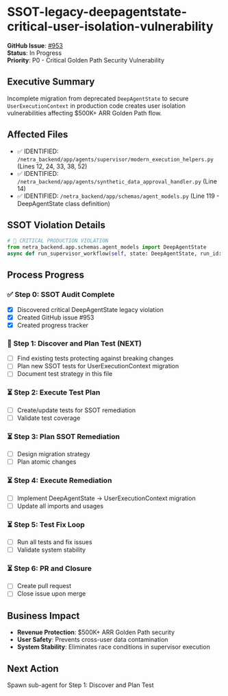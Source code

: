 # SSOT-legacy-deepagentstate-critical-user-isolation-vulnerability

**GitHub Issue**: [#953](https://github.com/netra-systems/netra-apex/issues/953)  
**Status**: In Progress  
**Priority**: P0 - Critical Golden Path Security Vulnerability  

## Executive Summary
Incomplete migration from deprecated `DeepAgentState` to secure `UserExecutionContext` in production code creates user isolation vulnerabilities affecting $500K+ ARR Golden Path flow.

## Affected Files
- ✅ IDENTIFIED: `/netra_backend/app/agents/supervisor/modern_execution_helpers.py` (Lines 12, 24, 33, 38, 52)
- ✅ IDENTIFIED: `/netra_backend/app/agents/synthetic_data_approval_handler.py` (Line 14) 
- ✅ IDENTIFIED: `/netra_backend/app/schemas/agent_models.py` (Line 119 - DeepAgentState class definition)

## SSOT Violation Details
```python
# 🚨 CRITICAL PRODUCTION VIOLATION
from netra_backend.app.schemas.agent_models import DeepAgentState
async def run_supervisor_workflow(self, state: DeepAgentState, run_id: str) -> DeepAgentState:
```

## Process Progress

### ✅ Step 0: SSOT Audit Complete
- [x] Discovered critical DeepAgentState legacy violation
- [x] Created GitHub issue #953
- [x] Created progress tracker

### 🔄 Step 1: Discover and Plan Test (NEXT)
- [ ] Find existing tests protecting against breaking changes
- [ ] Plan new SSOT tests for UserExecutionContext migration
- [ ] Document test strategy in this file

### ⏳ Step 2: Execute Test Plan
- [ ] Create/update tests for SSOT remediation
- [ ] Validate test coverage

### ⏳ Step 3: Plan SSOT Remediation  
- [ ] Design migration strategy
- [ ] Plan atomic changes

### ⏳ Step 4: Execute Remediation
- [ ] Implement DeepAgentState → UserExecutionContext migration
- [ ] Update all imports and usages

### ⏳ Step 5: Test Fix Loop
- [ ] Run all tests and fix issues
- [ ] Validate system stability

### ⏳ Step 6: PR and Closure
- [ ] Create pull request
- [ ] Close issue upon merge

## Business Impact
- **Revenue Protection**: $500K+ ARR Golden Path security
- **User Safety**: Prevents cross-user data contamination
- **System Stability**: Eliminates race conditions in supervisor execution

## Next Action
Spawn sub-agent for Step 1: Discover and Plan Test